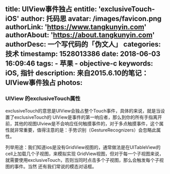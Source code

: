 title: UIView事件独占
entitle: 'exclusiveTouch-iOS'
author: 托码思
avatar: /images/favicon.png
authorLink: 'https://www.tangkunyin.com'
authorAbout: 'https://about.tangkunyin.com'
authorDesc: 一个写代码的「伪文人」
categories: 技术
timestamp: 1528013386
date: 2018-06-03 16:09:46
tags:
    - 苹果
    - objective-c
keywords: iOS, 指针
description: 来自2015.6.10的笔记：UIView事件独占
photos:
---

### UIView 的exclusiveTouch属性

exclusiveTouch的意思是UIView会独占整个Touch事件，具体的来说，就是当设置了exclusiveTouch的 UIView是事件的第一响应者，那么到你的所有手指离开前，其他的视图UIview是不会响应任何触摸事件的，对于多点触摸事件，这个属性就非常重要，值得注意的是：手势识别（GestureRecognizers）会忽略此属性。

列举用途：我们知道ios是没有GridView视图的，通常做法是在UITableView的cell上加载几个子视图，来模拟实现 GridView视图，但对于每一个子视图来说，就需要使用exclusiveTouch，否则当同时点击多个子视图，那么会触发每个子视图的事件。当然 还有我们常说的模态对话框。

